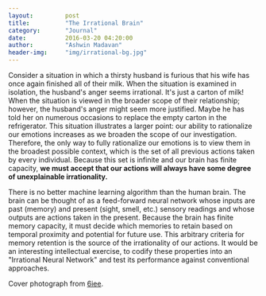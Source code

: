 ```yaml
---
layout:			post
title:			"The Irrational Brain"
category:		"Journal"
date:			2016-03-20 04:20:00
author:			"Ashwin Madavan"
header-img:		"img/irrational-bg.jpg"
---
```


Consider a situation in which a thirsty husband is furious that his wife has once again finished all of their milk. When the situation is examined in isolation, the husband's anger seems irrational. It's just a carton of milk! When the situation is viewed in the broader scope of their relationship; however, the husband's anger might seem more justified. Maybe he has told her on numerous occasions to replace the empty carton in the refrigerator. This situation illustrates a larger point: our ability to rationalize our emotions increases as we broaden the scope of our investigation. Therefore, the only way to fully rationalize our emotions is to view them in the broadest possible context, which is the set of all previous actions taken by every individual. Because this set is infinite and our brain has finite capacity, **we must accept that our actions will always have some degree of unexplainable irrationality.**

There is no better machine learning algorithm than the human brain. The brain can be thought of as a feed-forward neural network whose inputs are past (memory) and present (sight, smell, etc.) sensory readings and whose outputs are actions taken in the present. Because the brain has finite memory capacity, it must decide which memories to retain based on temporal proximity and potential for future use. This arbitrary criteria for memory retention is the source of the irrationality of our actions. It would be an interesting intellectual exercise, to codify these properties into an "Irrational Neural Network" and test its performance against conventional approaches.

Cover photograph from [6iee](http://6iee.com/data/uploads/36/504080.jpg).
